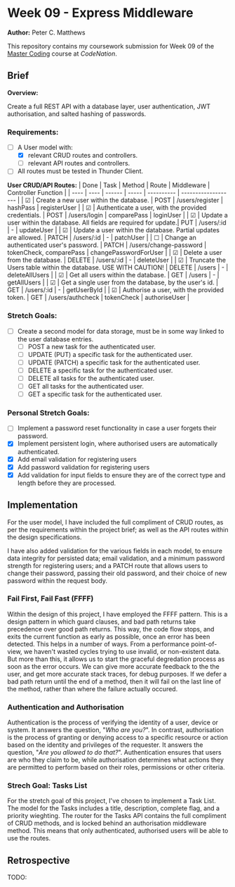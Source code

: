 # Week 09 - Express Middleware

**Author:** Peter C. Matthews

This repository contains my coursework submission for Week 09 of the [Master Coding](https://wearecodenation.com/2022/04/25/master-coding/) course at *CodeNation*.

## Brief

**Overview:**

Create a full REST API with a database layer, user authentication, JWT authorisation, and salted hashing of passwords.

### Requirements:

 - [ ] A User model with:
    - [x] relevant CRUD routes and controllers.
    - [ ] relevant API routes and controllers.
 - [ ] All routes must be tested in Thunder Client.

**User CRUD/API Routes:**
| Done | Task | Method | Route | Middleware | Controller Function |
| ---- | ---- | ------ | ----- | ---------- | ------------------- |
| &#9745; | Create a new user within the database. | POST | /users/register | hashPass | registerUser |
| &#9745; | Authenticate a user, with the provided credentials. | POST | /users/login | comparePass | loginUser |
| &#9745; | Update a user within the database. All fields are required for update.| PUT | /users/:id | - | updateUser |
| &#9745; | Update a user within the database. Partial updates are allowed. | PATCH | /users/:id | - | patchUser |
| &#9744; | Change an authenticated user's password. | PATCH | /users/change-password | tokenCheck, comparePass | changePasswordForUser |
| &#9745; | Delete a user from the database. | DELETE | /users/:id | - | deleteUser |
| &#9745; | Truncate the Users table within the database. USE WITH CAUTION! | DELETE | /users | - | deleteAllUsers |
| &#9745; | Get all users within the database. | GET | /users | - | getAllUsers |
| &#9745; | Get a single user from the database, by the user's id. | GET | /users/:id | - | getUserById |
| &#9745; | Authorise a user, with the provided token. | GET | /users/authcheck | tokenCheck | authoriseUser |

### Stretch Goals:
 - [ ] Create a second model for data storage, must be in some way linked to the user database entries.
    - [ ] POST a new task for the authenticated user.
    - [ ] UPDATE (PUT) a specific task for the authenticated user.
    - [ ] UPDATE (PATCH) a specific task for the authenticated user.
    - [ ] DELETE a specific task for the authenticated user.
    - [ ] DELETE all tasks for the authenticated user.
    - [ ] GET all tasks for the authenticated user.
    - [ ] GET a specific task for the authenticated user.

### Personal Stretch Goals:
 - [ ] Implement a password reset functionality in case a user forgets their password.
 - [x] Implement persistent login, where authorised users are automatically authenticated.
 - [x] Add email validation for registering users
 - [x] Add password validation for registering users
 - [x] Add validation for input fields to ensure they are of the correct type and length before they are processed.

## Implementation

For the user model, I have included the full compliment of CRUD routes, as per the requirements within the project brief; as well as the API routes within the design specifications.

I have also added validation for the various fields in each model, to ensure data integrity for persisted data; email validation, and a minimum password strength for registering users; and a PATCH route that allows users to change their password, passing their old password, and their choice of new password within the request body.

### Fail First, Fail Fast (FFFF)

Within the design of this project, I have employed the FFFF pattern. This is a design pattern in which guard clauses, and bad path returns take precedence over good path returns. This way, the code flow stops, and exits the current function as early as possible, once an error has been detected. This helps in a number of ways. From a performance point-of-view, we haven't wasted cycles trying to use invalid, or non-existent data. But more than this, it allows us to start the graceful degredation process as soon as the error occurs. We can give more accurate feedback to the the user, and get more accurate stack traces, for debug purposes. If we defer a bad path return until the end of a method, then it will fail on the last line of the method, rather than where the failure actually occured.

### Authentication and Authorisation

Authentication is the process of verifying the identity of a user, device or system. It answers the question, "*Who are you?*". In contrast, authorisation is the process of granting or denying access to a specific resource or action based on the identity and privileges of the requester. It answers the question, "*Are you allowed to do that?*". Authentication ensures that users are who they claim to be, while authorisation determines what actions they are permitted to perform based on their roles, permissions or other criteria. 

### Strech Goal: Tasks List

For the stretch goal of this project, I've chosen to implement a Task List. The model for the Tasks includes a title, description, complete flag, and a priority wieghting. The router for the Tasks API contains the full compliment of CRUD methods, and is locked behind an authorisation middleware method. This means that only authenticated, authorised users will be able to use the routes. 

## Retrospective

TODO:  
